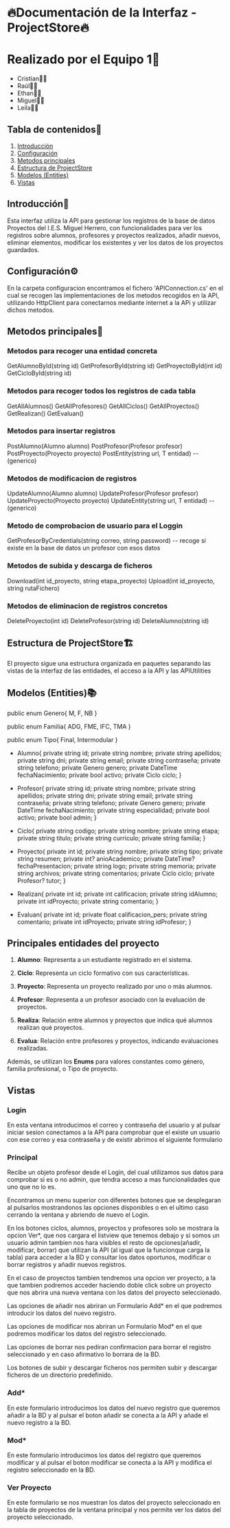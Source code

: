 # 🔥Documentación de la Interfaz - ProjectStore🔥

# Realizado por el Equipo 1🏅
- Cristian👨‍💻
- Raúl👨‍💻
- Ethan👨‍💻
- Miguel👨‍💻
- Leila👩‍💻

## Tabla de contenidos📝

1. [Introducción](#introducción)
2. [Configuración](#configuración)
3. [Metodos principales](#metodos-principales)
4. [Estructura de ProjectStore](#estructura-de-projectstore)
5. [Modelos (Entities)](#modelos-entities)
6. [Vistas](#Vistas)

## Introducción🚀

Esta interfaz utiliza la API para gestionar los registros de la base de datos Proyectos del I.E.S. Miguel Herrero, con funcionalidades para ver los registros  sobre alumnos, profesores y proyectos realizados, 
añadir nuevos, eliminar elementos, modificar los existentes y ver los datos de los proyectos guardados.


## Configuración⚙️

En la carpeta configuracion encontramos el fichero 'APIConnection.cs' en el cual se recogen las implementaciones de los metodos recogidos en la API, 
utilizando HttpClient para conectarnos mediante internet a la APi y utilizar dichos metodos.

## Metodos principales🍃

### Metodos para recoger una entidad concreta

  GetAlumnoById(string id)
  GetProfesorById(string id)
  GetProyectoById(int id)
  GetCicloById(string id)


### Metodos para recoger todos los registros de cada tabla

  GetAllAlumnos()
  GetAllProfesores()
  GetAllCiclos()
  GetAllProyectos()
  GetRealizan()
  GetEvaluan()

### Metodos para insertar registros

  PostAlumno(Alumno alumno)
  PostProfesor(Profesor profesor)
  PostProyecto(Proyecto proyecto)
  PostEntity<T>(string url, T entidad) -- (generico)

### Metodos de modificacion de registros

  UpdateAlumno(Alumno alumno)
  UpdateProfesor(Profesor profesor)
  UpdateProyecto(Proyecto proyecto)
  UpdateEntity<T>(string url, T entidad) -- (generico)

### Metodo de comprobacion de usuario para el Loggin

  GetProfesorByCredentials(string correo, string password) -- recoge si existe en la base de datos un profesor con esos datos

### Metodos de subida y descarga de ficheros

  Download(int id_proyecto, string etapa_proyecto)
  Upload(int id_proyecto, string rutaFichero)

### Metodos de eliminacion de registros concretos

  DeleteProyecto(int id)
  DeleteProfesor(string id)
  DeleteAlumno(string id)

## Estructura de ProjectStore🏗️

El proyecto sigue una estructura organizada en paquetes separando las vistas de la interfaz de las entidades, el acceso a la API
y las APIUtilities

## Modelos (Entities)📚

public enum Genero{ M, F, NB }

public enum Familia{ ADG, FME, IFC, TMA }

public enum Tipo{ Final, Intermodular }

-   Alumno{
    private string id;
    private string nombre;
    private string apellidos;
    private string dni;
    private string email;
    private string contraseña;
    private string telefono;
    private Genero genero;
    private DateTime fechaNacimiento;
    private bool activo;
    private Ciclo ciclo;
}

-   Profesor{
    private string id;
    private string nombre;
    private string apellidos;
    private string dni;
    private string email;
    private string contraseña;
    private string telefono;
    private Genero genero;
    private DateTime fechaNacimiento;
    private string especialidad;
    private bool activo;
    private bool admin;
}

-   Ciclo{
    private string codigo;
    private string nombre;
    private string etapa;
    private string titulo;
    private string curriculo;
    private string familia;
}

-   Proyecto{
    private int id;
    private string nombre;
    private string tipo;
    private string resumen;
    private int? anioAcademico;
    private DateTime? fechaPresentacion;
    private string logo;
    private string memoria;
    private string archivos;
    private string comentarios;
    private Ciclo ciclo;
    private Profesor? tutor;
}

-   Realizan{
    private int id;
    private int calificacion;
    private string idAlumno;
    private int idProyecto;
    private string comentario;
}

-   Evaluan{
    private int id;
    private float calificacion_pers;
    private string comentario;
    private int idProyecto;
    private string idProfesor;
}

## Principales entidades del proyecto

1. **Alumno**: Representa a un estudiante registrado en el sistema.

2. **Ciclo**: Representa un ciclo formativo con sus características.

3. **Proyecto**: Representa un proyecto realizado por uno o más alumnos.

4. **Profesor**: Representa a un profesor asociado con la evaluación de proyectos.

5. **Realiza**: Relación entre alumnos y proyectos que indica qué alumnos realizan qué proyectos.

6. **Evalua**: Relación entre profesores y proyectos, indicando evaluaciones realizadas.

Además, se utilizan los **Enums** para valores constantes como género, familia profesional, o Tipo de proyecto.

## Vistas

### Login

 En esta ventana introducimos el correo y contraseña del usuario y al pulsar iniciar sesion conectamos a la API
 para comprobar que el existe un usuario con ese correo y esa contraseña y de existir abrimos el siguiente formulario
 
### Principal

 Recibe un objeto profesor desde el Login, del cual utilizamos sus datos para comprobar si es o no admin, 
 que tendra acceso a mas funcionalidades que uno que no lo es.

 Encontramos un menu superior con diferentes botones que se desplegaran al pulsarlos mostrandonos las opciones disponibles
 o en el ultimo caso cerrando la ventana y abriendo de nuevo el Login.

 En los botones ciclos, alumnos, proyectos y profesores solo se mostrara la opcion Ver*, que nos cargara el listview que tenemos debajo y si somos un usuario admin 
 tambien nos hara visibles el resto de opciones(añadir, modificar, borrar) que utilizan la API (al igual que la funcionque carga la tabla) para acceder a la BD
 y consultar los datos oportunos, modificar o borrar registros y añadir nuevos registros.

 En el caso de proyectos tambien tendremos una opcion ver proyecto, a la que tambien podremos acceder haciendo doble click sobre un proyecto que nos abrira 
 una nueva ventana con los datos del proyecto seleccionado.

 Las opciones de añadir nos abriran un Formulario Add* en el que podremos introducir los datos del nuevo registro. 

 Las opciones de modificar nos abriran un Formulario Mod* en el que podremos modificar los datos del registro seleccionado. 

 Las opciones de borrar nos pediran confirmacion para borrar el registro seleccionado y en caso afirmativo lo borrara de la BD. 

 Los botones de subir y descargar ficheros nos permiten subir y descargar ficheros de un directorio predefinido.

### Add*
 
 En este formulario introducimos los datos del nuevo registro que queremos añadir a la BD y al pulsar el boton añadir se conecta a la API
 y añade el nuevo registro a la BD.

### Mod*
    
 En este formulario introducimos los datos del registro que queremos modificar y al pulsar el boton modificar se conecta a la API
 y modifica el registro seleccionado en la BD.

### Ver Proyecto

 En este formulario se nos muestran los datos del proyecto seleccionado en la tabla de proyectos de la ventana principal y nos permite
 ver los datos del proyecto seleccionado.

